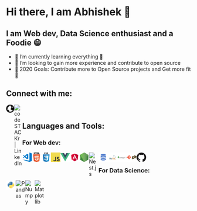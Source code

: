 # Hi there, I am Abhishek 👋

## I am Web dev, Data Science enthusiast and a Foodie 😁

- 🌱 I’m currently learning everything 🤣
- 👯 I’m looking to gain more experience and contribute to open source
- 🥅 2020 Goals: Contribute more to Open Source projects and Get more fit 💪

## Connect with me:

[<img align="left" alt="codeSTACKr.com" width="22px" src="https://raw.githubusercontent.com/iconic/open-iconic/master/svg/globe.svg" />][website]
[<img align="left" alt="codeSTACKr | LinkedIn" width="22px" src="https://cdn.jsdelivr.net/npm/simple-icons@v3/icons/linkedin.svg" />][linkedin]

<br />

## Languages and Tools:

### For Web dev:

<img align="left" alt="Visual Studio Code" width="26px" src="https://raw.githubusercontent.com/github/explore/80688e429a7d4ef2fca1e82350fe8e3517d3494d/topics/visual-studio-code/visual-studio-code.png" />
<img align="left" alt="HTML5" width="26px" src="https://raw.githubusercontent.com/github/explore/80688e429a7d4ef2fca1e82350fe8e3517d3494d/topics/html/html.png" />
<img align="left" alt="CSS3" width="26px" src="https://raw.githubusercontent.com/github/explore/80688e429a7d4ef2fca1e82350fe8e3517d3494d/topics/css/css.png" />
<img align="left" alt="JavaScript" width="26px" src="https://raw.githubusercontent.com/github/explore/80688e429a7d4ef2fca1e82350fe8e3517d3494d/topics/javascript/javascript.png" />
<img align="left" alt="Vue" width="26px" src="https://raw.githubusercontent.com/github/explore/80688e429a7d4ef2fca1e82350fe8e3517d3494d/topics/vue/vue.png" />
<img align="left" alt="Angular" width="26px" src="https://raw.githubusercontent.com/github/explore/80688e429a7d4ef2fca1e82350fe8e3517d3494d/topics/angular/angular.png" />
<img align="left" alt="Node.js" width="26px" src="https://raw.githubusercontent.com/github/explore/80688e429a7d4ef2fca1e82350fe8e3517d3494d/topics/nodejs/nodejs.png" />
<img align="left" alt="Nest.js" width="26px" src="https://camo.githubusercontent.com/c4fd9ae4b5274b73d4d51c42263409ce74572040/68747470733a2f2f6e6573746a732e636f6d2f696d672f6c6f676f2d736d616c6c2e737667" />
<img align="left" alt="SQL" width="26px" src="https://raw.githubusercontent.com/github/explore/80688e429a7d4ef2fca1e82350fe8e3517d3494d/topics/sql/sql.png" />
<img align="left" alt="MySQL" width="26px" src="https://raw.githubusercontent.com/github/explore/80688e429a7d4ef2fca1e82350fe8e3517d3494d/topics/mysql/mysql.png" />
<img align="left" alt="MongoDB" width="26px" src="https://raw.githubusercontent.com/github/explore/80688e429a7d4ef2fca1e82350fe8e3517d3494d/topics/mongodb/mongodb.png" />
<img align="left" alt="Git" width="26px" src="https://raw.githubusercontent.com/github/explore/80688e429a7d4ef2fca1e82350fe8e3517d3494d/topics/git/git.png" />
<img align="left" alt="GitHub" width="26px" src="https://raw.githubusercontent.com/github/explore/78df643247d429f6cc873026c0622819ad797942/topics/github/github.png" />

<br/>

### For Data Science:

<img align="left" alt="Python" width="26px" src="https://raw.githubusercontent.com/github/explore/80688e429a7d4ef2fca1e82350fe8e3517d3494d/topics/python/python.png" />

<img align="left" alt="Pandas" width="26px" src="https://camo.githubusercontent.com/5cb734f6fc37f645dc900e35559c60d91cc6b550/68747470733a2f2f6465762e70616e6461732e696f2f7374617469632f696d672f70616e6461732e737667" />

<img align="left" alt="Numpy" width="26px" src="https://camo.githubusercontent.com/37d9964b95f38c96ed2cce75182f7ebda4b90f64/68747470733a2f2f676863646e2e7261776769742e6f72672f6e756d70792f6e756d70792f6d61737465722f6272616e64696e672f69636f6e732f7072696d6172792f6e756d70796c6f676f2e737667" />

<img align="left" alt="Matplotlib" width="26px" src="https://camo.githubusercontent.com/7cc5c1ce50d19bb148f96ffcb9b762201ad5e518/68747470733a2f2f6d6174706c6f746c69622e6f72672f5f7374617469632f6c6f676f322e737667" />

[website]: abhishekrauthan.github.io/portfolio/
[linkedin]: https://www.linkedin.com/in/abhishek-rauthan-62b1b1100/
